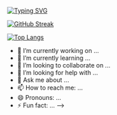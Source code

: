[![Typing SVG](https://readme-typing-svg.herokuapp.com?color=%2336BCF7&lines=Junior+Frontend+Developer)](https://git.io/typing-svg)

<a href="https://git.io/streak-stats"><img src="http://github-readme-streak-stats.herokuapp.com?user=Solo&theme=vue-dark&hide_border=true&border_radius=10&mode=weekly" alt="GitHub Streak" /></a>

[![Top Langs](https://github-readme-stats.vercel.app/api/top-langs/?username=KellMinorniy)](https://github.com/anuraghazra/github-readme-stats)
- 🔭 I’m currently working on ...
- 🌱 I’m currently learning ...
- 👯 I’m looking to collaborate on ...
- 🤔 I’m looking for help with ...
- 💬 Ask me about ...
- 📫 How to reach me: ...
- 😄 Pronouns: ...
- ⚡ Fun fact: ...
-->
